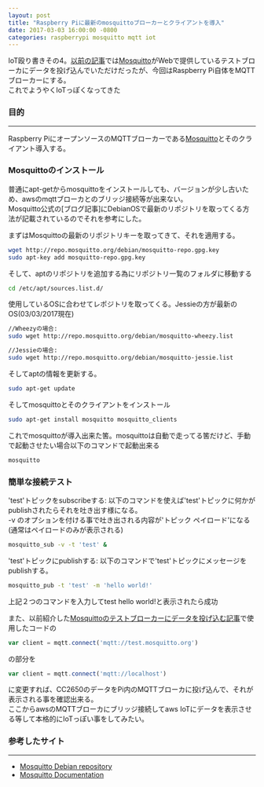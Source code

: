 ```yaml
---
layout: post
title: "Raspberry Piに最新のmosquittoブローカーとクライアントを導入"
date: 2017-03-03 16:00:00 -0800
categories: raspberrypi mosquitto mqtt iot 
---
```


IoT殴り書きその4。[以前の記事][post-testmqtt]では[Mosquitto][mosquitto]がWebで提供しているテストブローカにデータを投げ込んでいただけだったが、今回はRaspberry Pi自体をMQTTブローカーにする。<br>
これでようやくIoTっぽくなってきた<br>

### 目的

---

Raspberry PiにオープンソースのMQTTブローカーである[Mosquitto][mosquitto]とそのクライアント導入する。


### Mosquittoのインストール

普通にapt-getからmosquittoをインストールしても、バージョンが少し古いため、awsのmqttブローカとのブリッジ接続等が出来ない。<br>
Mosquitto公式の[ブログ記事]にDebianOSで最新のリポジトリを取ってくる方法が記載されているのでそれを参考にした。

まずはMosquittoの最新のリポジトリキーを取ってきて、それを適用する。

```bash
wget http://repo.mosquitto.org/debian/mosquitto-repo.gpg.key
sudo apt-key add mosquitto-repo.gpg.key
```

そして、aptのリポジトリを追加する為にリポジトリ一覧のフォルダに移動する

```bash
cd /etc/apt/sources.list.d/
```

使用しているOSに合わせてレポジトリを取ってくる。Jessieの方が最新のOS(03/03/2017現在)

```bash
//Wheezyの場合:
sudo wget http://repo.mosquitto.org/debian/mosquitto-wheezy.list

//Jessieの場合:
sudo wget http://repo.mosquitto.org/debian/mosquitto-jessie.list
```

そしてaptの情報を更新する。

```bash
sudo apt-get update
```

そしてmosquittoとそのクライアントをインストール

```bash
sudo apt-get install mosquitto mosquitto_clients
```

これでmosquittoが導入出来た筈。mosquittoは自動で走ってる筈だけど、手動で起動させたい場合以下のコマンドで起動出来る

```bash
mosquitto
```

### 簡単な接続テスト

'test'トピックをsubscribeする: 以下のコマンドを使えば'test'トピックに何かがpublishされたらそれを吐き出す様になる。<br>
-v のオプションを付ける事で吐き出される内容が'トピック ペイロード'になる(通常はペイロードのみが表示される)

```bash
mosquitto_sub -v -t 'test' &
```

'test'トピックにpublishする: 以下のコマンドで'test'トピックにメッセージをpublishする。

```bash
mosquitto_pub -t 'test' -m 'hello world!'
```

上記２つのコマンドを入力してtest hello world!と表示されたら成功

また、以前紹介した[Mosquittoのテストブローカーにデータを投げ込む記事][post-testmqtt]で使用したコードの

```js
var client = mqtt.connect('mqtt://test.mosquitto.org')
```

の部分を

```js
var client = mqtt.connect('mqtt://localhost')
```

に変更すれば、CC2650のデータをPi内のMQTTブローカに投げ込んで、それが表示される事を確認出来る。<br>
ここからawsのMQTTブローカにブリッジ接続してaws IoTにデータを表示させる等して本格的にIoTっぽい事をしてみたい。<br>

### 参考したサイト

---

- [Mosquitto Debian repository][mosquitto-debian]
- [Mosquitto Documentation][mosquitto-docs]


[mosquitto]: https://mosquitto.org/
[mosquitto-debian]: https://mosquitto.org/2013/01/mosquitto-debian-repository/
[mosquitto-docs]: https://mosquitto.org/documentation/
[post-testmqtt]: /publish-data-to-mosquitto/